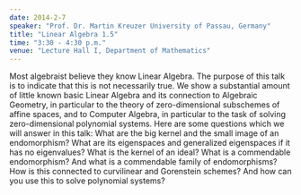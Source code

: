 ```yaml
---
date: 2014-2-7
speaker: "Prof. Dr. Martin Kreuzer University of Passau, Germany"
title: "Linear Algebra 1.5"
time: "3:30 - 4:30 p.m." 
venue: "Lecture Hall I, Department of Mathematics"
---
```

Most algebraist believe they know Linear Algebra. The purpose of this talk is to indicate that this is not necessarily true. We show a substantial amount of little known basic Linear Algebra and its connection to Algebraic Geometry, in particular to the theory of zero-dimensional subschemes of affine spaces, and to Computer Algebra, in particular to the task of solving zero-dimensional polynomial systems. Here are some questions which we will answer in this talk: What are the big kernel and the small image of an endomorphism? What are its eigenspaces and generalized eigenspaces if it has no eigenvalues? What is the kernel of an ideal? What is a commendable endomorphism? And what is a commendable family of endomorphisms? How is this connected to curvilinear and Gorenstein schemes? And how can you use this to solve polynomial systems?
